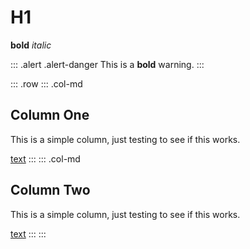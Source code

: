 # H1

**bold** *italic*

::: .alert .alert-danger
This is a **bold** warning.
:::

::: .row
::: .col-md

## Column One

This is a simple column, just testing to see if this works.

[text](http://link)
:::
::: .col-md

## Column Two

This is a simple column, just testing to see if this works.

[text](http://link)
:::
:::